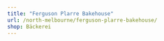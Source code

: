 ```yaml
---
title: "Ferguson Plarre Bakehouse"
url: /north-melbourne/ferguson-plarre-bakehouse/
shop: Bäckerei
---
```

